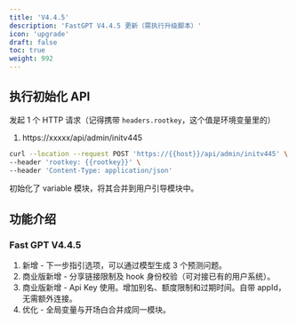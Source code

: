 ```yaml
---
title: 'V4.4.5'
description: 'FastGPT V4.4.5 更新（需执行升级脚本）'
icon: 'upgrade'
draft: false
toc: true
weight: 992
---
```


## 执行初始化 API

发起 1 个 HTTP 请求（记得携带 `headers.rootkey`，这个值是环境变量里的）

1. https://xxxxx/api/admin/initv445

```bash
curl --location --request POST 'https://{{host}}/api/admin/initv445' \
--header 'rootkey: {{rootkey}}' \
--header 'Content-Type: application/json'
```

初始化了 variable 模块，将其合并到用户引导模块中。

## 功能介绍

### Fast GPT V4.4.5

1. 新增 - 下一步指引选项，可以通过模型生成 3 个预测问题。
2. 商业版新增 - 分享链接限制及 hook 身份校验（可对接已有的用户系统）。
3. 商业版新增 - Api Key 使用。增加别名、额度限制和过期时间。自带 appId，无需额外连接。
4. 优化 - 全局变量与开场白合并成同一模块。